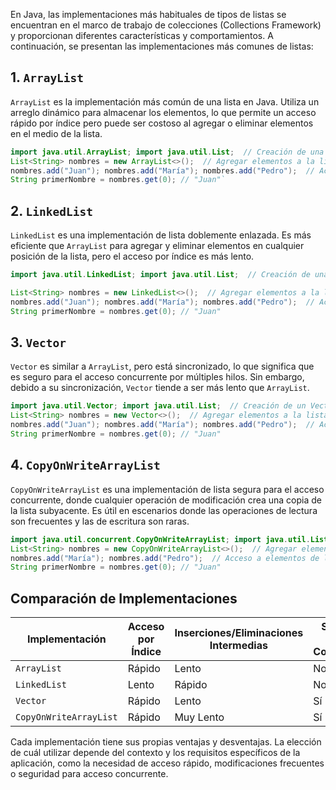 En Java, las implementaciones más habituales de tipos de listas se encuentran en el marco de trabajo de colecciones (Collections Framework) y proporcionan diferentes características y comportamientos. A continuación, se presentan las implementaciones más comunes de listas:

## 1. `ArrayList`

`ArrayList` es la implementación más común de una lista en Java. Utiliza un arreglo dinámico para almacenar los elementos, lo que permite un acceso rápido por índice pero puede ser costoso al agregar o eliminar elementos en el medio de la lista.

```java 
import java.util.ArrayList; import java.util.List;  // Creación de una ArrayList
List<String> nombres = new ArrayList<>();  // Agregar elementos a la lista 
nombres.add("Juan"); nombres.add("María"); nombres.add("Pedro");  // Acceso a elementos de la lista
String primerNombre = nombres.get(0); // "Juan"`
```

## 2. `LinkedList`

`LinkedList` es una implementación de lista doblemente enlazada. Es más eficiente que `ArrayList` para agregar y eliminar elementos en cualquier posición de la lista, pero el acceso por índice es más lento.


```Java
import java.util.LinkedList; import java.util.List;  // Creación de una LinkedList

List<String> nombres = new LinkedList<>();  // Agregar elementos a la lista
nombres.add("Juan"); nombres.add("María"); nombres.add("Pedro");  // Acceso a elementos de la lista
String primerNombre = nombres.get(0); // "Juan"
```

## 3. `Vector`

`Vector` es similar a `ArrayList`, pero está sincronizado, lo que significa que es seguro para el acceso concurrente por múltiples hilos. Sin embargo, debido a su sincronización, `Vector` tiende a ser más lento que `ArrayList`.

```Java 
import java.util.Vector; import java.util.List;  // Creación de un Vector 
List<String> nombres = new Vector<>();  // Agregar elementos a la lista 
nombres.add("Juan"); nombres.add("María"); nombres.add("Pedro");  // Acceso a elementos de la lista
String primerNombre = nombres.get(0); // "Juan" 
```

## 4. `CopyOnWriteArrayList`

`CopyOnWriteArrayList` es una implementación de lista segura para el acceso concurrente, donde cualquier operación de modificación crea una copia de la lista subyacente. Es útil en escenarios donde las operaciones de lectura son frecuentes y las de escritura son raras.

``` Java 
import java.util.concurrent.CopyOnWriteArrayList; import java.util.List;  // Creación de una CopyOnWriteArrayList
List<String> nombres = new CopyOnWriteArrayList<>();  // Agregar elementos a la lista nombres.add("Juan"); 
nombres.add("María"); nombres.add("Pedro");  // Acceso a elementos de la lista
String primerNombre = nombres.get(0); // "Juan"

```
## Comparación de Implementaciones

| Implementación         | Acceso por Índice | Inserciones/Eliminaciones Intermedias | Seguridad para Concurrencia |
| ---------------------- | ----------------- | ------------------------------------- | --------------------------- |
| `ArrayList`            | Rápido            | Lento                                 | No                          |
| `LinkedList`           | Lento             | Rápido                                | No                          |
| `Vector`               | Rápido            | Lento                                 | Sí                          |
| `CopyOnWriteArrayList` | Rápido            | Muy Lento                             | Sí                          |

Cada implementación tiene sus propias ventajas y desventajas. La elección de cuál utilizar depende del contexto y los requisitos específicos de la aplicación, como la necesidad de acceso rápido, modificaciones frecuentes o seguridad para acceso concurrente.